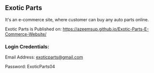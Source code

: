 ## Exotic Parts

It's an e-commerce site, where customer can buy any auto parts online.

Exotic Parts is Published on: https://azeemsup.github.io/Exotic-Parts-E-Commerce-Website/

### Login Credentials:

Email Address: exoticparts@gmail.com

Password: ExoticParts04

